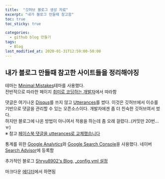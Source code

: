 ```yaml
---
title:  "깃허브 블로그 생성 자료"
excerpt: "내가 블로그 만들때 참고함"
toc: true
toc_sticky: true

categories:
  - github blog 만들기
tags:
  - Blog
last_modified_at: 2020-01-31T12:59:00-50:00
---
```


## 내가 블로그 만들때 참고한 사이트들을 정리해야징  
테마는 [Minimal Mistakes](https://github.com/mmistakes/minimal-mistakes)테마를 사용했다.  
전반적으로 따라한 페이지 [취미로 코딩하는 개발자](https://devinlife.com/)에서 따라함  
  
댓글은 여기나온 [Disqus](https://disqus.com/)를 쓰지 않고 [Utterances](https://github.com/utterance/utterances)를 썼다.
이것은 깃허브에서 이슈를 기반으로 댓글을 관리할 수 있는 오픈소스이다. 
개발자에겐 좀 더 친숙한 깃허브여서 썼다.  
하지만 블로그에 나온 방법이 아니여서 
적용을 하는데 좀 오래 걸렸다..(커밋만 20번...ㅠ)  
※ 참고 [페이스북 댓글을 utterances로 교체했습니다](https://blog.outsider.ne.kr/1356?category=1)
  
통계를 위한 [Google Analytics](https://analytics.google.com/analytics/web/)와 [Google Search Console](https://search.google.com/search-console/about)을 사용했다.
네이버 [Search Advisor](https://searchadvisor.naver.com/)에 등록함
  
추가적인 블로그 [Shryu8902's Blog](https://shryu8902.github.io/), [_config.yml 설정](https://imreplay.com/blogging/config-yml/)

마크다운 [에디터](https://stackedit.io/app#)에서 하면됨